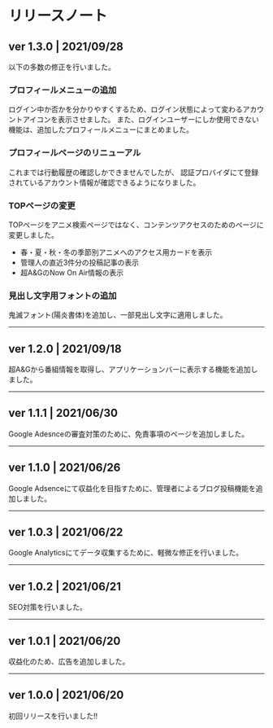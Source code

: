 # リリースノート

## ver 1.3.0 | 2021/09/28

以下の多数の修正を行いました。

### プロフィールメニューの追加

ログイン中か否かを分かりやすくするため、ログイン状態によって変わるアカウントアイコンを表示させました。
また、ログインユーザーにしか使用できない機能は、追加したプロフィールメニューにまとめました。

### プロフィールページのリニューアル

これまでは行動履歴の確認しかできませんでしたが、
認証プロバイダにて登録されているアカウント情報が確認できるようになりました。

### TOPページの変更

TOPページをアニメ検索ページではなく、コンテンツアクセスのためのページに変更しました。

- 春・夏・秋・冬の季節別アニメへのアクセス用カードを表示
- 管理人の直近3件分の投稿記事の表示
- 超A&GのNow On Air情報の表示

### 見出し文字用フォントの追加

鬼滅フォント(陽炎書体)を追加し、一部見出し文字に適用しました。

---

## ver 1.2.0 | 2021/09/18

超A&Gから番組情報を取得し、アプリケーションバーに表示する機能を追加しました。

---

## ver 1.1.1 | 2021/06/30

Google Adesnceの審査対策のために、免責事項のページを追加しました。

---

## ver 1.1.0 | 2021/06/26

Google Adsenceにて収益化を目指すために、管理者によるブログ投稿機能を追加しました。

---

## ver 1.0.3 | 2021/06/22

Google Analyticsにてデータ収集するために、軽微な修正を行いました。

---

## ver 1.0.2 | 2021/06/21

SEO対策を行いました。

---

## ver 1.0.1 | 2021/06/20

収益化のため、広告を追加しました。

---

## ver 1.0.0 | 2021/06/20

初回リリースを行いました!!